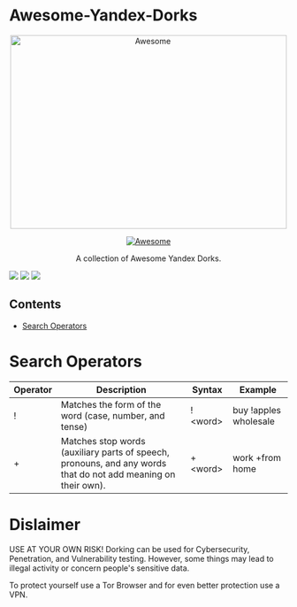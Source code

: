 # Awesome-Yandex-Dorks
<div align="center">
	<img width="500" height="350" src="https://github.com/sindresorhus/awesome/raw/main/media/logo.svg" alt="Awesome">

[![Awesome](https://awesome.re/badge.svg)](https://awesome.re) 

A collection of Awesome Yandex Dorks.
</div>

![](https://img.shields.io/github/license/Tobee1406/Awesome-Yandex-Dorks) ![](https://badges.pufler.dev/visits/Tobee1406/Awesome-Yandex-Dorks) ![](https://img.shields.io/github/stars/Tobee1406/Awesome-Yandex-Dorks)

## Contents

- [Search Operators](#search-operators)

# Search Operators
| Operator         | Description                         | Syntax                               | Example                           |
| ---------------- | ----------------------------------- | ------------------------------------ | --------------------------------- |
| !        | Matches the form of the word (case, number, and tense)                               | !&lt;word>   | buy !apples wholesale               |
| +        | Matches stop words (auxiliary parts of speech, pronouns, and any words that do not add meaning on their own). | +&lt;word>   | work +from home  |


# Dislaimer
USE AT YOUR OWN RISK! Dorking can be used for Cybersecurity, Penetration, and Vulnerability testing. However, some things may lead to illegal activity or concern people's sensitive data.

To protect yourself use a Tor Browser and for even better protection use a VPN.

